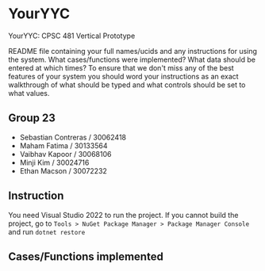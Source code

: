 # YourYYC
YourYYC: CPSC 481 Vertical Prototype

README file containing your full names/ucids and any instructions for using the system.
What cases/functions were implemented?
What data should be entered at which times?
To ensure that we don't miss any of the best features of your system you should word your instructions as an exact walkthrough of what should be typed and what controls should be set to what values. 

## Group 23
- Sebastian Contreras / 30062418
- Maham Fatima / 30133564
- Vaibhav Kapoor / 30068106
- Minji Kim / 30024716
- Ethan Macson / 30072232

## Instruction
You need Visual Studio 2022 to run the project.
If you cannot build the project, go to `Tools > NuGet Package Manager > Package Manager Console` and run `dotnet restore`

## Cases/Functions implemented
